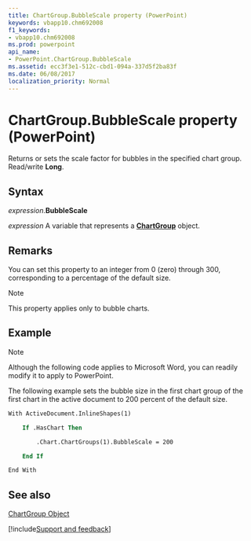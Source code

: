 ```yaml
---
title: ChartGroup.BubbleScale property (PowerPoint)
keywords: vbapp10.chm692008
f1_keywords:
- vbapp10.chm692008
ms.prod: powerpoint
api_name:
- PowerPoint.ChartGroup.BubbleScale
ms.assetid: ecc3f3e1-512c-cbd1-094a-337d5f2ba83f
ms.date: 06/08/2017
localization_priority: Normal
---
```



# ChartGroup.BubbleScale property (PowerPoint)

Returns or sets the scale factor for bubbles in the specified chart group. Read/write  **Long**.


## Syntax

_expression_.**BubbleScale**

_expression_ A variable that represents a **[ChartGroup](PowerPoint.ChartGroup.md)** object.


## Remarks

You can set this property to an integer from 0 (zero) through 300, corresponding to a percentage of the default size. 


> [!NOTE] 
> This property applies only to bubble charts.


## Example




> [!NOTE] 
> Although the following code applies to Microsoft Word, you can readily modify it to apply to PowerPoint.

The following example sets the bubble size in the first chart group of the first chart in the active document to 200 percent of the default size.




```vb
With ActiveDocument.InlineShapes(1)

    If .HasChart Then

        .Chart.ChartGroups(1).BubbleScale = 200

    End If

End With
```


## See also


[ChartGroup Object](PowerPoint.ChartGroup.md)

[!include[Support and feedback](~/includes/feedback-boilerplate.md)]